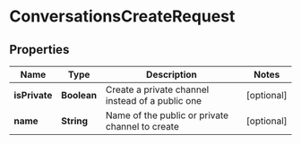

# ConversationsCreateRequest


## Properties

| Name | Type | Description | Notes |
|------------ | ------------- | ------------- | -------------|
|**isPrivate** | **Boolean** | Create a private channel instead of a public one |  [optional] |
|**name** | **String** | Name of the public or private channel to create |  [optional] |



